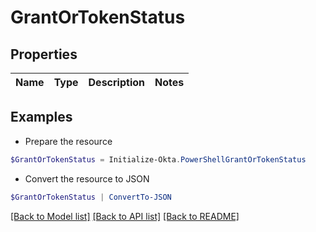 # GrantOrTokenStatus
## Properties

Name | Type | Description | Notes
------------ | ------------- | ------------- | -------------

## Examples

- Prepare the resource
```powershell
$GrantOrTokenStatus = Initialize-Okta.PowerShellGrantOrTokenStatus 
```

- Convert the resource to JSON
```powershell
$GrantOrTokenStatus | ConvertTo-JSON
```

[[Back to Model list]](../README.md#documentation-for-models) [[Back to API list]](../README.md#documentation-for-api-endpoints) [[Back to README]](../README.md)

